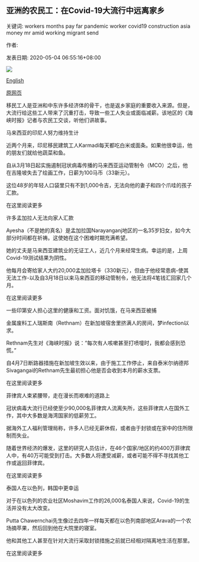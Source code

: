 ## 亚洲的农民工：在Covid-19大流行中远离家乡

关键词: workers months pay far pandemic worker covid19 construction asia money mr amid working migrant send

作者: 

发表日期: 2020-05-04 06:55:16+08:00

![](https://www.straitstimes.com/sites/default/files/styles/x_large/public/articles/2020/05/04/ym-collage-2040520.jpg?itok=uAFg0XhK)

[English](Migrant%20workers%20in%20Asia%3A%20Far%20from%20home%20amid%20the%20Covid-19%20pandemic.md)

[原网页](https://www.straitstimes.com/asia/migrant-workers-in-asia-far-from-home-amid-the-covid-19-pandemic)

移民工人是亚洲和中东许多经济体的骨干，也是返乡家庭的重要收入来源。但是，大流行给这些工人带来了沉重打击，导致一些工人失业或面临减薪。该地区的《海峡时报》记者与农民工交谈，听他们讲故事。

马来西亚的印尼人努力维持生计

近两个月来，印尼移民建筑工人Karmadi每天都吃白米或面条。如果他很幸运，他的朋友们就给他蔬菜和鱼。

自从3月18日起实施遏制冠状病毒传播的马来西亚运动管制令（MCO）之后，他在吉隆坡失去了绘画工作，日薪为100马币（33新元）。

这位48岁的年轻人口袋里只有不到1,000令吉，无法向他的妻子和四个爪哇的孩子汇款。

在这里阅读更多

许多孟加拉人无法向家人汇款

Ayesha（不是她的真名）是孟加拉国Narayanganj地区的一名35岁妇女，如今大部分时间都在祈祷。这使她在这个困难时期充满希望。

她的丈夫是马来西亚建筑业的无证工人，近几个月来经常生病。幸运的是，上周Covid-19测试结果为阴性。

他每月会寄给家人大约20,000孟加拉塔卡（330新元），但由于他经常患病-使其无法工作-以及自3月18日以来马来西亚的移动管制令，他无法将4笔钱汇回家几个月。

在这里阅读更多

一些印第安人担心这里的健康和工资。面对饥饿，在马来西亚被捕

金属废料工人瑞斯南（Rethnam）在新加坡宿舍里挤满人的房间，梦infection以求。

Rethnam先生对《海峡时报》说：“每次有人咳嗽甚至打喷嚏时，我都会感到恐慌。”

自4月7日断路器措施在新加坡生效以来，由于施工工作停止，来自泰米尔纳德邦Sivagangai的Rethnam先生最初担心他是否会收到本月的薪水支票。

在这里阅读更多

菲律宾人束紧腰带，走在漫长而艰难的道路上

冠状病毒大流行已经使至少90,000名菲律宾人流离失所，这些菲律宾人在国外工作，其中大多数是海湾国家的低薪劳工。

据海外工人福利管理局称，许多人已经无薪休假，或者由于封锁或在家中的住所限制而失业。

随着世界经济的爆发，这里的研究人员估计，在46个国家/地区的约400万菲律宾人中，有40万可能受到打击。大多数人将遭受减薪，或者可能不得不寻找其他工作或返回菲律宾。

在这里阅读更多

泰国人在以色列，韩国中更幸运

对于在以色列的农业社区Moshavim工作的26,000名泰国人来说，Covid-19的生活并没有太大改变。

Putta Chawernchai先生像过去四年一样每天都在以色列南部地区Arava的一个农场摘苹果，然后回到他在大院里的寝室。

他和其他工人甚至在针对大流行采取封锁措施之前就已经相对隔离地生活在那里。

在这里阅读更多